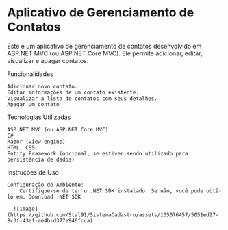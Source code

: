 # Aplicativo de Gerenciamento de Contatos

Este é um aplicativo de gerenciamento de contatos desenvolvido em ASP.NET MVC (ou ASP.NET Core MVC). Ele permite adicionar, editar, visualizar e apagar contatos.

Funcionalidades

    Adicionar novo contato.
    Editar informações de um contato existente.
    Visualizar a lista de contatos com seus detalhes.
    Apagar um contato
    
Tecnologias Utilizadas

    ASP.NET MVC (ou ASP.NET Core MVC)
    C#
    Razor (view engine)
    HTML, CSS
    Entity Framework (opcional, se estiver sendo utilizado para persistência de dados)

Instruções de Uso

    Configuração do Ambiente:
        Certifique-se de ter o .NET SDK instalado. Se não, você pode obtê-lo em: Download .NET SDK

      ![image](https://github.com/Stal91/SistemaCadastro/assets/105076457/5051ed27-8c3f-43ef-ae4b-d377e940fcca)
